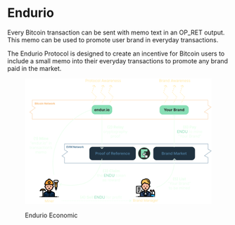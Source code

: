 # Endurio

Every Bitcoin transaction can be sent with memo text in an OP\_RET output. This memo can be used to promote user brand in everyday transactions.

The Endurio Protocol is designed to create an incentive for Bitcoin users to include a small memo into their everyday transactions to promote any brand paid in the market.

<figure><img src=".gitbook/assets/economic.svg" alt=""><figcaption><p>Endurio Economic</p></figcaption></figure>
